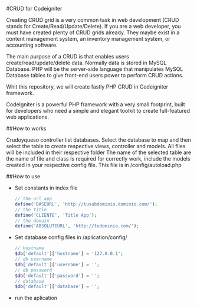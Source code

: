 #CRUD for Codeigniter

Creating CRUD grid is a very common task in web development (CRUD stands for Create/Read/Update/Delete). If you are a web developer, you must have created plenty of CRUD grids already. They maybe exist in a content management system, an inventory management system, or accounting software.

The main purpose of a CRUD is that enables users create/read/update/delete data. Normally data is stored in MySQL Database. PHP will be the server-side language that manipulates MySQL Database tables to give front-end users power to perform CRUD actions.

Whit this repository, we will create fastly PHP CRUD in Codeigniter framework. 

CodeIgniter is a powerful PHP framework with a very small footprint, built for developers who need a simple and elegant toolkit to create full-featured web applications.

##How to works

Crudoyqueso controller list databases.
Select the database to map and then select the table to create respective views, controller and models.
All files will be included in their respective folder
The name of the selected table are the name of file and class
Is required for correctly work, include the models created in your respective config file. This file is in /config/autoload.php



##How to use

* Set constants in index file
    ```php
    // the url app
    define('BASEURL', 'http://tusubdominio.dominio.com/');
    // the title
	define('CLIENTE', 'Title App');
    // the domain
	define('ABSOLUTEURL', 'http://tudominio.com/');
    ```

* Set database config files in /aplication/config/
    ```php
    // hostname 
    $db['default']['hostname'] = '127.0.0.1';
    // db username
    $db['default']['username'] = '';
    // db password
    $db['default']['password'] = '';
    // database
    $db['default']['database'] = '';    
    ```
* run the aplication



